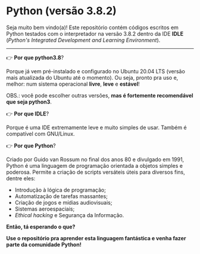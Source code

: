 # Python (versão 3.8.2)
 
Seja muito bem vindo(a)! Este repositório contém códigos escritos em Python testados com o interpretador na versão 3.8.2 dentro da IDE **IDLE** (*Python's Integrated Development and Learning Environment*). 

---

:point_right: **Por que python3.8**?

Porque já vem pré-instalado e configurado no Ubuntu 20.04 LTS (versão mais atualizada do Ubuntu até o momento). Ou seja, pronto pra uso e, melhor: num sistema operacional **livre**, **leve** e **estável**! 

OBS.: você pode escolher outras versões, **mas é fortemente recomendável que seja python3**.

:point_right: **Por que IDLE**?

Porque é uma IDE extremamente leve e muito simples de usar. Também é compatível com GNU/Linux.

:point_right: **Por que Python**?

Criado por Guido van Rossum no final dos anos 80 e divulgado em 1991, Python é uma linguagem de programação orientada a objetos simples e poderosa. Permite a criação de scripts versáteis úteis para diversos fins, dentre eles: 

*  Introdução à lógica de programação; 
*  Automatização de tarefas massantes; 
*  Criação de jogos e mídias audiovisuais;
*  Sistemas aeroespaciais;
* *Ethical hacking* e Segurança da Informação. 

**Então, tá esperando o que?** 

**Use o repositório pra aprender esta linguagem fantástica e venha fazer parte da comunidade Python!** 
